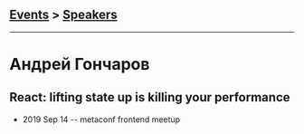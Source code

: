 ## [Events](../README.md) > [Speakers](../speakers.md)
---

# Андрей Гончаров

## React: lifting state up is killing your performance
- 2019 Sep 14 -- metaconf frontend meetup    
